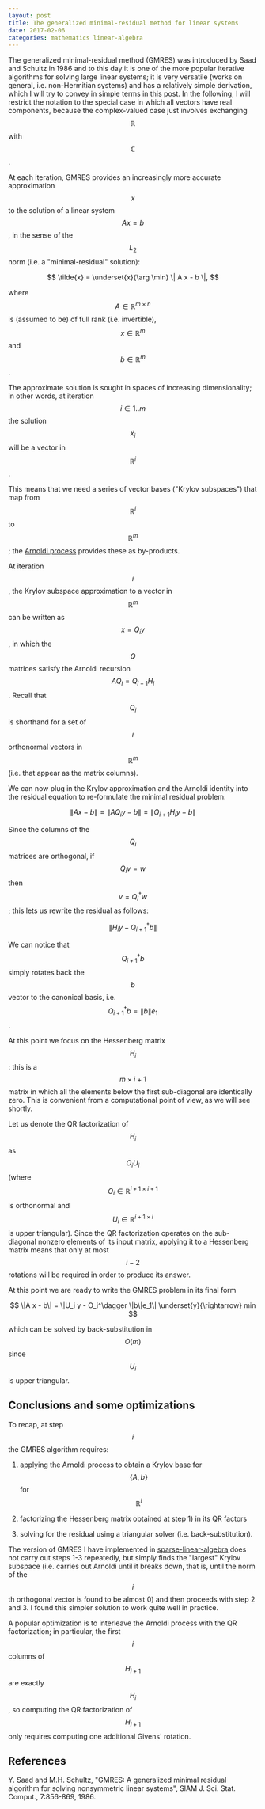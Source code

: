 ```yaml
---
layout: post
title: The generalized minimal-residual method for linear systems
date: 2017-02-06
categories: mathematics linear-algebra
---
```


The generalized minimal-residual method (GMRES) was introduced by Saad and Schultz in 1986 and to this day it is one of the more popular iterative algorithms for solving large linear systems; it is very versatile (works on general, i.e. non-Hermitian systems) and has a relatively simple derivation, which I will try to convey in simple terms in this post.
In the following, I will restrict the notation to the special case in which all vectors have real components, because the complex-valued case just involves exchanging $$\mathbb{R}$$ with $$\mathbb{C}$$.

At each iteration, GMRES provides an increasingly more accurate approximation $$\tilde{x}$$ to the solution of a linear system $$A x = b$$, in the sense of the $$L_2$$ norm (i.e. a "minimal-residual" solution):

$$
\tilde{x} = \underset{x}{\arg \min} \| A x - b \|,
$$

where $$A \in \mathbb{R}^{m \times n}$$ is (assumed to be) of full rank (i.e. invertible), $$x \in \mathbb{R}^m$$ and $$b \in \mathbb{R}^m$$.

The approximate solution is sought in spaces of increasing dimensionality; in other words, at iteration $$i \in {1 .. m}$$ the solution $$\tilde{x}_i$$ will be a vector in $$\mathbb{R}^i$$.

This means that we need a series of vector bases ("Krylov subspaces") that map from $$\mathbb{R}^i$$ to $$\mathbb{R}^m$$; the [Arnoldi process](https://ocramz.github.io/mathematics/tutorials/2016/11/09/arnoldi-alt.html) provides these as by-products.

At iteration $$i$$, the Krylov subspace approximation to a vector in $$\mathbb{R}^m$$ can be written as $$x = Q_i y$$, in which the $$Q$$ matrices satisfy the Arnoldi recursion $$A Q_i = Q_{i+1} H_i$$. Recall that $$Q_i$$ is shorthand for a set of $$i$$ orthonormal vectors in $$\mathbb{R}^m$$ (i.e. that appear as the matrix columns).

We can now plug in the Krylov approximation and the Arnoldi identity into the residual equation to re-formulate the minimal residual problem:

$$
\|A x - b\| = \|A Q_i y - b\| = \|Q_{i+1} H_i y -b\|
$$

Since the columns of the $$Q_i$$ matrices are orthogonal, if $$Q_i v = w$$ then $$v = Q_i^\dagger w$$; this lets us rewrite the residual as follows:

$$
\|H_i y - Q_{i+1}^\dagger b\|
$$

We can notice that $$Q_{i+1}^\dagger b$$ simply rotates back the $$b$$ vector to the canonical basis, i.e. $$Q_{i+1}^\dagger b = \|b\| e_1$$.

At this point we focus on the Hessenberg matrix $$H_i$$: this is a $$m \times i + 1$$ matrix in which all the elements below the first sub-diagonal are identically zero. This is convenient from a computational point of view, as we will see shortly.

Let us denote the QR factorization of $$H_i$$ as $$O_i U_i$$ (where $$O_i \in \mathbb{R}^{i+1 \times i+1}$$ is orthonormal and $$U_i \in \mathbb{R}^{i+1 \times i}$$ is upper triangular). Since the QR factorization operates on the sub-diagonal nonzero elements of its input matrix, applying it to a Hessenberg matrix means that only at most $$i-2$$ rotations will be required in order to produce its answer.

At this point we are ready to write the GMRES problem in its final form

$$
\|A x - b\| = \|U_i y - O_i^\dagger \|b\|e_1\| \underset{y}{\rightarrow} min
$$

which can be solved by back-substitution in $$\mathit{O}(m)$$ since $$U_i$$ is upper triangular.

## Conclusions and some optimizations

To recap, at step $$i$$ the GMRES algorithm requires:

1) applying the Arnoldi process to obtain a Krylov base for $$\{A, b\}$$ for $$\mathbb{R}^i$$

2) factorizing the Hessenberg matrix obtained at step 1) in its QR factors

3) solving for the residual using a triangular solver (i.e. back-substitution).

The version of GMRES I have implemented in [sparse-linear-algebra](https://hackage.haskell.org/package/sparse-linear-algebra) does not carry out steps 1-3 repeatedly, but simply finds the "largest" Krylov subspace (i.e. carries out Arnoldi until it breaks down, that is, until the norm of the $$i$$th orthogonal vector is found to be almost 0) and then proceeds with step 2 and 3. I found this simpler solution to work quite well in practice.

A popular optimization is to interleave the Arnoldi process with the QR factorization; in particular, the first $$i$$ columns of $$H_{i+1}$$ are exactly $$H_i$$, so computing the QR factorization of $$H_{i+1}$$ only requires computing one additional Givens' rotation.




## References

Y. Saad and M.H. Schultz, "GMRES: A generalized minimal residual algorithm for solving nonsymmetric linear systems", SIAM J. Sci. Stat. Comput., 7:856-869, 1986. 
